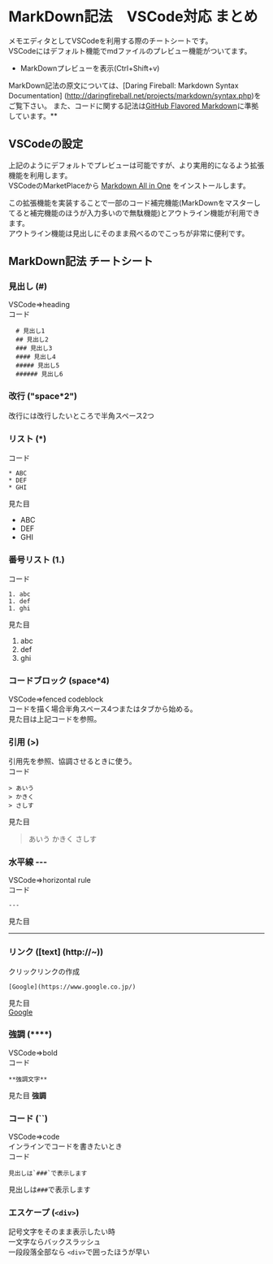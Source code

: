 # MarkDown記法　VSCode対応 まとめ

メモエディタとしてVSCodeを利用する際のチートシートです。  
VSCodeにはデフォルト機能でmdファイルのプレビュー機能がついてます。  
* MarkDownプレビューを表示(Ctrl+Shift+v)  

MarkDown記法の原文については、[Daring Fireball: Markdown Syntax Documentation]
(http://daringfireball.net/projects/markdown/syntax.php)をご覧下さい。
また、コードに関する記法は[GitHub Flavored Markdown](http://github.github.com/github-flavored-markdown/)に準拠しています。**

## VSCodeの設定
上記のようにデフォルトでプレビューは可能ですが、より実用的になるよう拡張機能を利用します。  
VSCodeのMarketPlaceから [Markdown All in One](https://marketplace.visualstudio.com/items?itemName=yzhang.markdown-all-in-one) をインストールします。  
  
この拡張機能を実装することで一部のコード補完機能(MarkDownをマスターしてると補完機能のほうが入力多いので無駄機能)とアウトライン機能が利用できます。  
アウトライン機能は見出しにそのまま飛べるのでこっちが非常に便利です。

## MarkDown記法 チートシート
### 見出し (#)
VSCode=>heading  
コード 
  
      # 見出し1
      ## 見出し2
      ### 見出し3
      #### 見出し4
      ##### 見出し5
      ###### 見出し6
### 改行 ("space*2")
改行には改行したいところで半角スペース2つ
### リスト (*)
コード

    * ABC
    * DEF
    * GHI
見た目
* ABC
* DEF
* GHI

### 番号リスト (1.)
コード  

    1. abc
    1. def
    1. ghi
見た目
1. abc
1. def
1. ghi  
### コードブロック (space*4)
VSCode=>fenced codeblock  
コードを描く場合半角スペース4つまたはタブから始める。  
見た目は上記コードを参照。
### 引用 (>)
引用先を参照、協調させるときに使う。  
コード

    > あいう
    > かきく
    > さしす
見た目
> あいう
> かきく
> さしす
### 水平線 ---
VSCode=>horizontal rule  
コード

    ---
見た目

---
### リンク ([text] (http://~))  
クリックリンクの作成

    [Google](https://www.google.co.jp/)
見た目    
[Google](https://www.google.co.jp/)
### 強調 (****)
VSCode=>bold  
コード

    **強調文字**
見た目
**強調**
### コード (``)
VSCode=>code  
インラインでコードを書きたいとき  
コード  

    見出しは`###`で表示します
見出しは`###`で表示します
### エスケープ (`<div>`)
記号文字をそのまま表示したい時  
一文字ならバックスラッシュ  
一段段落全部なら `<div>`で囲ったほうが早い

